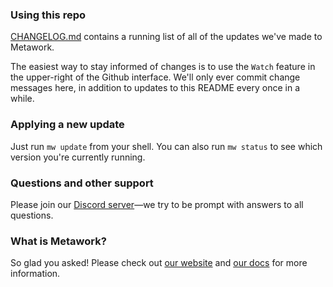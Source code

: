 ### Using this repo

[CHANGELOG.md](CHANGELOG.md) contains a running list of all of the updates we've made to Metawork.

The easiest way to stay informed of changes is to use the `Watch` feature in the upper-right of the Github interface. We'll only ever commit change messages here, in addition to updates to this README every once in a while.

### Applying a new update

Just run `mw update` from your shell. You can also run `mw status` to see which version you're currently running.

### Questions and other support

Please join our [Discord server](https://discord.gg/F63hKNxhP8)—we try to be prompt with answers to all questions.

### What is Metawork?

So glad you asked! Please check out [our website](https://www.metawork.com) and [our docs](https://docs.metawork.com) for more information.
